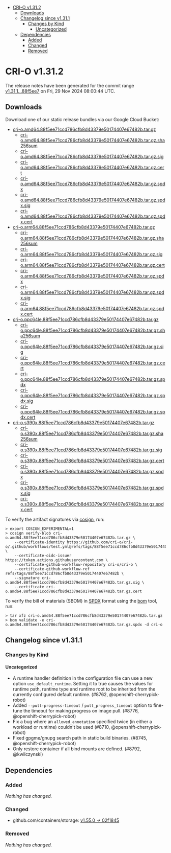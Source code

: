 - [CRI-O v1.31.2](#cri-o-v1312)
  - [Downloads](#downloads)
  - [Changelog since v1.31.1](#changelog-since-v1311)
    - [Changes by Kind](#changes-by-kind)
      - [Uncategorized](#uncategorized)
  - [Dependencies](#dependencies)
    - [Added](#added)
    - [Changed](#changed)
    - [Removed](#removed)

# CRI-O v1.31.2

The release notes have been generated for the commit range
[v1.31.1...88f5ee7](https://github.com/cri-o/cri-o/compare/v1.31.1...v1.31.2) on Fri, 29 Nov 2024 08:00:44 UTC.

## Downloads

Download one of our static release bundles via our Google Cloud Bucket:

- [cri-o.amd64.88f5ee71ccd786cfb8d43379e50174407e67482b.tar.gz](https://storage.googleapis.com/cri-o/artifacts/cri-o.amd64.88f5ee71ccd786cfb8d43379e50174407e67482b.tar.gz)
  - [cri-o.amd64.88f5ee71ccd786cfb8d43379e50174407e67482b.tar.gz.sha256sum](https://storage.googleapis.com/cri-o/artifacts/cri-o.amd64.88f5ee71ccd786cfb8d43379e50174407e67482b.tar.gz.sha256sum)
  - [cri-o.amd64.88f5ee71ccd786cfb8d43379e50174407e67482b.tar.gz.sig](https://storage.googleapis.com/cri-o/artifacts/cri-o.amd64.88f5ee71ccd786cfb8d43379e50174407e67482b.tar.gz.sig)
  - [cri-o.amd64.88f5ee71ccd786cfb8d43379e50174407e67482b.tar.gz.cert](https://storage.googleapis.com/cri-o/artifacts/cri-o.amd64.88f5ee71ccd786cfb8d43379e50174407e67482b.tar.gz.cert)
  - [cri-o.amd64.88f5ee71ccd786cfb8d43379e50174407e67482b.tar.gz.spdx](https://storage.googleapis.com/cri-o/artifacts/cri-o.amd64.88f5ee71ccd786cfb8d43379e50174407e67482b.tar.gz.spdx)
  - [cri-o.amd64.88f5ee71ccd786cfb8d43379e50174407e67482b.tar.gz.spdx.sig](https://storage.googleapis.com/cri-o/artifacts/cri-o.amd64.88f5ee71ccd786cfb8d43379e50174407e67482b.tar.gz.spdx.sig)
  - [cri-o.amd64.88f5ee71ccd786cfb8d43379e50174407e67482b.tar.gz.spdx.cert](https://storage.googleapis.com/cri-o/artifacts/cri-o.amd64.88f5ee71ccd786cfb8d43379e50174407e67482b.tar.gz.spdx.cert)
- [cri-o.arm64.88f5ee71ccd786cfb8d43379e50174407e67482b.tar.gz](https://storage.googleapis.com/cri-o/artifacts/cri-o.arm64.88f5ee71ccd786cfb8d43379e50174407e67482b.tar.gz)
  - [cri-o.arm64.88f5ee71ccd786cfb8d43379e50174407e67482b.tar.gz.sha256sum](https://storage.googleapis.com/cri-o/artifacts/cri-o.arm64.88f5ee71ccd786cfb8d43379e50174407e67482b.tar.gz.sha256sum)
  - [cri-o.arm64.88f5ee71ccd786cfb8d43379e50174407e67482b.tar.gz.sig](https://storage.googleapis.com/cri-o/artifacts/cri-o.arm64.88f5ee71ccd786cfb8d43379e50174407e67482b.tar.gz.sig)
  - [cri-o.arm64.88f5ee71ccd786cfb8d43379e50174407e67482b.tar.gz.cert](https://storage.googleapis.com/cri-o/artifacts/cri-o.arm64.88f5ee71ccd786cfb8d43379e50174407e67482b.tar.gz.cert)
  - [cri-o.arm64.88f5ee71ccd786cfb8d43379e50174407e67482b.tar.gz.spdx](https://storage.googleapis.com/cri-o/artifacts/cri-o.arm64.88f5ee71ccd786cfb8d43379e50174407e67482b.tar.gz.spdx)
  - [cri-o.arm64.88f5ee71ccd786cfb8d43379e50174407e67482b.tar.gz.spdx.sig](https://storage.googleapis.com/cri-o/artifacts/cri-o.arm64.88f5ee71ccd786cfb8d43379e50174407e67482b.tar.gz.spdx.sig)
  - [cri-o.arm64.88f5ee71ccd786cfb8d43379e50174407e67482b.tar.gz.spdx.cert](https://storage.googleapis.com/cri-o/artifacts/cri-o.arm64.88f5ee71ccd786cfb8d43379e50174407e67482b.tar.gz.spdx.cert)
- [cri-o.ppc64le.88f5ee71ccd786cfb8d43379e50174407e67482b.tar.gz](https://storage.googleapis.com/cri-o/artifacts/cri-o.ppc64le.88f5ee71ccd786cfb8d43379e50174407e67482b.tar.gz)
  - [cri-o.ppc64le.88f5ee71ccd786cfb8d43379e50174407e67482b.tar.gz.sha256sum](https://storage.googleapis.com/cri-o/artifacts/cri-o.ppc64le.88f5ee71ccd786cfb8d43379e50174407e67482b.tar.gz.sha256sum)
  - [cri-o.ppc64le.88f5ee71ccd786cfb8d43379e50174407e67482b.tar.gz.sig](https://storage.googleapis.com/cri-o/artifacts/cri-o.ppc64le.88f5ee71ccd786cfb8d43379e50174407e67482b.tar.gz.sig)
  - [cri-o.ppc64le.88f5ee71ccd786cfb8d43379e50174407e67482b.tar.gz.cert](https://storage.googleapis.com/cri-o/artifacts/cri-o.ppc64le.88f5ee71ccd786cfb8d43379e50174407e67482b.tar.gz.cert)
  - [cri-o.ppc64le.88f5ee71ccd786cfb8d43379e50174407e67482b.tar.gz.spdx](https://storage.googleapis.com/cri-o/artifacts/cri-o.ppc64le.88f5ee71ccd786cfb8d43379e50174407e67482b.tar.gz.spdx)
  - [cri-o.ppc64le.88f5ee71ccd786cfb8d43379e50174407e67482b.tar.gz.spdx.sig](https://storage.googleapis.com/cri-o/artifacts/cri-o.ppc64le.88f5ee71ccd786cfb8d43379e50174407e67482b.tar.gz.spdx.sig)
  - [cri-o.ppc64le.88f5ee71ccd786cfb8d43379e50174407e67482b.tar.gz.spdx.cert](https://storage.googleapis.com/cri-o/artifacts/cri-o.ppc64le.88f5ee71ccd786cfb8d43379e50174407e67482b.tar.gz.spdx.cert)
- [cri-o.s390x.88f5ee71ccd786cfb8d43379e50174407e67482b.tar.gz](https://storage.googleapis.com/cri-o/artifacts/cri-o.s390x.88f5ee71ccd786cfb8d43379e50174407e67482b.tar.gz)
  - [cri-o.s390x.88f5ee71ccd786cfb8d43379e50174407e67482b.tar.gz.sha256sum](https://storage.googleapis.com/cri-o/artifacts/cri-o.s390x.88f5ee71ccd786cfb8d43379e50174407e67482b.tar.gz.sha256sum)
  - [cri-o.s390x.88f5ee71ccd786cfb8d43379e50174407e67482b.tar.gz.sig](https://storage.googleapis.com/cri-o/artifacts/cri-o.s390x.88f5ee71ccd786cfb8d43379e50174407e67482b.tar.gz.sig)
  - [cri-o.s390x.88f5ee71ccd786cfb8d43379e50174407e67482b.tar.gz.cert](https://storage.googleapis.com/cri-o/artifacts/cri-o.s390x.88f5ee71ccd786cfb8d43379e50174407e67482b.tar.gz.cert)
  - [cri-o.s390x.88f5ee71ccd786cfb8d43379e50174407e67482b.tar.gz.spdx](https://storage.googleapis.com/cri-o/artifacts/cri-o.s390x.88f5ee71ccd786cfb8d43379e50174407e67482b.tar.gz.spdx)
  - [cri-o.s390x.88f5ee71ccd786cfb8d43379e50174407e67482b.tar.gz.spdx.sig](https://storage.googleapis.com/cri-o/artifacts/cri-o.s390x.88f5ee71ccd786cfb8d43379e50174407e67482b.tar.gz.spdx.sig)
  - [cri-o.s390x.88f5ee71ccd786cfb8d43379e50174407e67482b.tar.gz.spdx.cert](https://storage.googleapis.com/cri-o/artifacts/cri-o.s390x.88f5ee71ccd786cfb8d43379e50174407e67482b.tar.gz.spdx.cert)

To verify the artifact signatures via [cosign](https://github.com/sigstore/cosign), run:

```console
> export COSIGN_EXPERIMENTAL=1
> cosign verify-blob cri-o.amd64.88f5ee71ccd786cfb8d43379e50174407e67482b.tar.gz \
    --certificate-identity https://github.com/cri-o/cri-o/.github/workflows/test.yml@refs/tags/88f5ee71ccd786cfb8d43379e50174407e67482b \
    --certificate-oidc-issuer https://token.actions.githubusercontent.com \
    --certificate-github-workflow-repository cri-o/cri-o \
    --certificate-github-workflow-ref refs/tags/88f5ee71ccd786cfb8d43379e50174407e67482b \
    --signature cri-o.amd64.88f5ee71ccd786cfb8d43379e50174407e67482b.tar.gz.sig \
    --certificate cri-o.amd64.88f5ee71ccd786cfb8d43379e50174407e67482b.tar.gz.cert
```

To verify the bill of materials (SBOM) in [SPDX](https://spdx.org) format using the [bom](https://sigs.k8s.io/bom) tool, run:

```console
> tar xfz cri-o.amd64.88f5ee71ccd786cfb8d43379e50174407e67482b.tar.gz
> bom validate -e cri-o.amd64.88f5ee71ccd786cfb8d43379e50174407e67482b.tar.gz.spdx -d cri-o
```

## Changelog since v1.31.1

### Changes by Kind

#### Uncategorized
 - A runtime handler definition in the configuration file can use a new option `use_default_runtime`. Setting it to true causes the values for runtime path, runtime type and runtime root to be inherited from the currently configured default runtime. (#8762, @openshift-cherrypick-robot)
 - Added `--pull-progress-timeout` / `pull_progress_timeout` option to fine-tune the timeout for making progress on image pull. (#8776, @openshift-cherrypick-robot)
 - Fix a bug where an `allowed_annotation` specified twice (in either a workload or runtime) couldn't be used (#8710, @openshift-cherrypick-robot)
 - Fixed gpgme/gnupg search path in static build binaries. (#8745, @openshift-cherrypick-robot)
 - Only restore container if all bind mounts are defined. (#8792, @kwilczynski)

## Dependencies

### Added
_Nothing has changed._

### Changed
- github.com/containers/storage: [v1.55.0 → 02f1845](https://github.com/containers/storage/compare/v1.55.0...02f1845)

### Removed
_Nothing has changed._
